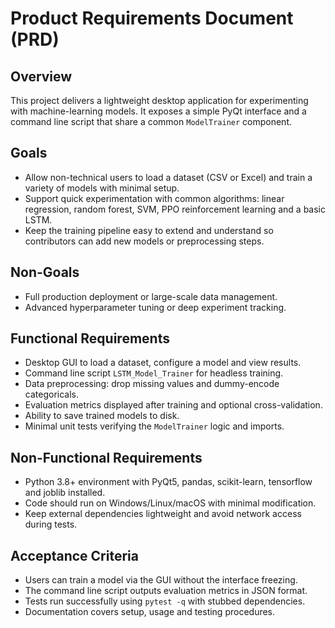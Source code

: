 # Product Requirements Document (PRD)

## Overview
This project delivers a lightweight desktop application for experimenting with machine-learning models. It exposes a simple PyQt interface and a command line script that share a common `ModelTrainer` component.

## Goals
- Allow non-technical users to load a dataset (CSV or Excel) and train a variety of models with minimal setup.
- Support quick experimentation with common algorithms: linear regression, random forest, SVM, PPO reinforcement learning and a basic LSTM.
- Keep the training pipeline easy to extend and understand so contributors can add new models or preprocessing steps.

## Non-Goals
- Full production deployment or large-scale data management.
- Advanced hyperparameter tuning or deep experiment tracking.

## Functional Requirements
- Desktop GUI to load a dataset, configure a model and view results.
- Command line script `LSTM_Model_Trainer` for headless training.
- Data preprocessing: drop missing values and dummy-encode categoricals.
- Evaluation metrics displayed after training and optional cross-validation.
- Ability to save trained models to disk.
- Minimal unit tests verifying the `ModelTrainer` logic and imports.

## Non-Functional Requirements
- Python 3.8+ environment with PyQt5, pandas, scikit-learn, tensorflow and joblib installed.
- Code should run on Windows/Linux/macOS with minimal modification.
- Keep external dependencies lightweight and avoid network access during tests.

## Acceptance Criteria
- Users can train a model via the GUI without the interface freezing.
- The command line script outputs evaluation metrics in JSON format.
- Tests run successfully using `pytest -q` with stubbed dependencies.
- Documentation covers setup, usage and testing procedures.

